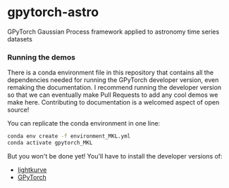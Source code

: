 # gpytorch-astro
GPyTorch Gaussian Process framework applied to astronomy time series datasets


### Running the demos
There is a conda environment file in this repository that contains all the dependencies needed for running the GPyTorch developer version, even remaking the documentation.  I recommend running the developer version so that we can eventually make Pull Requests to add any cool demos we make here.  Contributing to documentation is a welcomed aspect of open source!

You can replicate the conda environment in one line:

```bash
conda env create -f environment_MKL.yml
conda activate gpytorch_MKL
```

But you won't be done yet!  You'll have to install the developer versions of:
- [lightkurve](https://docs.lightkurve.org/about/install.html#installing-the-development-version)
- [GPyTorch](https://github.com/cornellius-gp/gpytorch)

